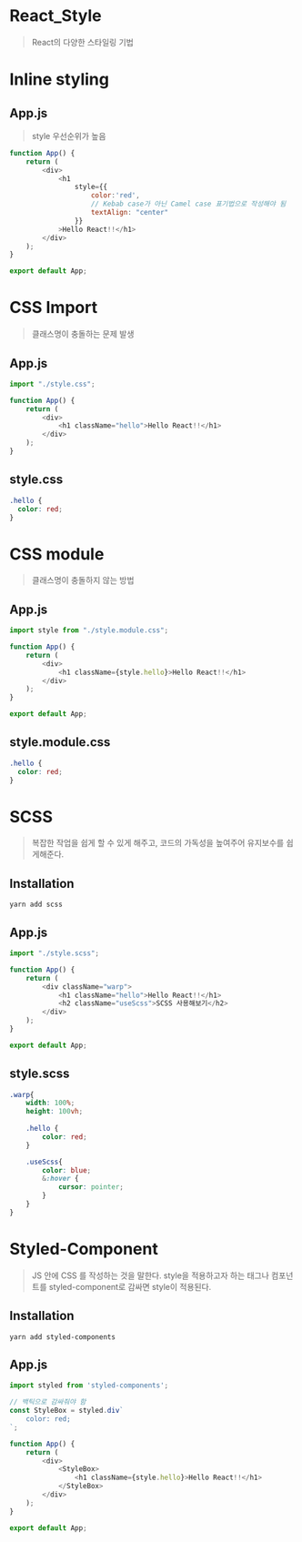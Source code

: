 # React_Style
> React의 다양한 스타일링 기법

# Inline styling

## App.js
> style 우선순위가 높음

```javascript
function App() {
    return (
        <div>
            <h1
                style={{
                    color:'red',
                    // Kebab case가 아닌 Camel case 표기법으로 작성해야 됨
                    textAlign: "center"
                }}
            >Hello React!!</h1>
        </div>
    );
}

export default App;
```

# CSS Import
> 클래스명이 충돌하는 문제 발생

## App.js
```javascript
import "./style.css";

function App() {
    return (
        <div>
            <h1 className="hello">Hello React!!</h1>
        </div>
    );
}
```

## style.css
```css
.hello {
  color: red;
}
```

# CSS module
> 클래스명이 충돌하지 않는 방법

## App.js
```javascript
import style from "./style.module.css";

function App() {
    return (
        <div>
            <h1 className={style.hello}>Hello React!!</h1>
        </div>
    );
}

export default App;
```

## style.module.css
```css
.hello {
  color: red;
}
```

# SCSS
> 복잡한 작업을 쉽게 할 수 있게 해주고, 코드의 가독성을 높여주어 유지보수를 쉽게해준다.

## Installation
`yarn add scss`

## App.js
```javascript
import "./style.scss";

function App() {
    return (
        <div className="warp">
            <h1 className="hello">Hello React!!</h1>
            <h2 className="useScss">SCSS 사용해보기</h2>
        </div>
    );
}

export default App;
```

## style.scss
```css
.warp{
    width: 100%;
    height: 100vh;
    
    .hello {
        color: red;
    }

    .useScss{
        color: blue;
        &:hover {
            cursor: pointer;
        }
    }
}
```

# Styled-Component
> JS 안에 CSS 를 작성하는 것을 말한다. style을 적용하고자 하는 태그나 컴포넌트를
> styled-component로 감싸면 style이 적용된다.

## Installation
`yarn add styled-components`

## App.js
```javascript
import styled from 'styled-components';

// 백틱으로 감싸줘야 함
const StyleBox = styled.div`
    color: red;
`;

function App() {
    return (
        <div>
            <StyleBox>
                <h1 className={style.hello}>Hello React!!</h1>
            </StyleBox>
        </div>
    );
}

export default App;
```
